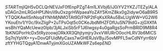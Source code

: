 $START$mjlQH5vDCLQrNEVJxF0fEnpPZgT4m1LXVbj6/iJ0iYV2YKZJTEZy/ALAsDAGn2mLRGoHPfJNn/il9uOxzgrHWpaeaYoZAY5KmZ8kx0g2idywO6aB9R5YTQQKAwIlSnNsq4YNhMjNMOTAt9D/FNP2tFqKsXRAu5BxLUgWW+VG2W6YKouEtv1/Y0c/9ixZligP+2uTPsOqt5c0CKeJbdMHZFDfUuSN79idG+zjGXKfAwsBhiYQaMcUewz0lpb/3jALJxiSb5rF1J6lwgsy4u0gaRgsSoPrmBRID9M8R41bKNGPorHcDx5tRyzoowjORkXR3Qhjtymjry3vxVWURrO0ocHLRV3b6MlCSSq7njYpVK++y+DovQFUidMyCaxs7wGHERJsVByJ5ovMPFL5wCdNYyrr6bVzftYYHGTQgyA1DnwATyjimXGoUZAMkWFZs6ep$END$